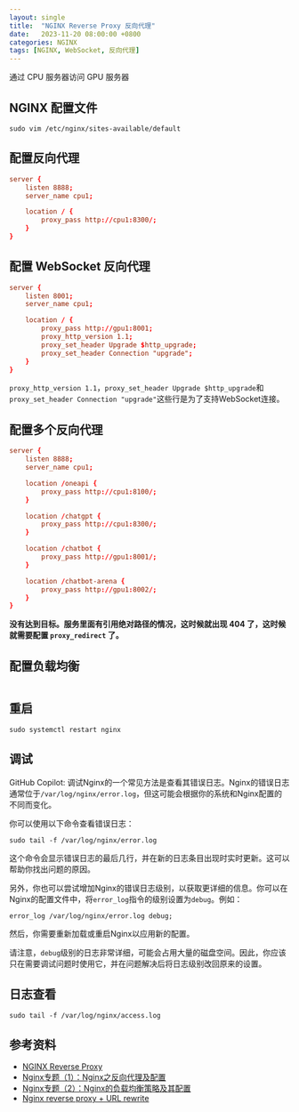 ```yaml
---
layout: single
title:  "NGINX Reverse Proxy 反向代理"
date:   2023-11-20 08:00:00 +0800
categories: NGINX
tags: [NGINX, WebSocket, 反向代理]
---
```


通过 CPU 服务器访问 GPU 服务器

## NGINX  配置文件
```shell
sudo vim /etc/nginx/sites-available/default
```

## 配置反向代理
```conf
server {
    listen 8888;
    server_name cpu1;

    location / {
        proxy_pass http://cpu1:8300/;
    }
}
```

## 配置 WebSocket 反向代理
```conf
server {
    listen 8001;
    server_name cpu1;

    location / {
        proxy_pass http://gpu1:8001;
        proxy_http_version 1.1;
        proxy_set_header Upgrade $http_upgrade;
        proxy_set_header Connection "upgrade";
    }
}
```

`proxy_http_version 1.1`，`proxy_set_header Upgrade $http_upgrade`和`proxy_set_header Connection "upgrade"`这些行是为了支持WebSocket连接。

## 配置多个反向代理
```conf
server {
    listen 8888;
    server_name cpu1;

    location /oneapi {
        proxy_pass http://cpu1:8100/;
    }

    location /chatgpt {
        proxy_pass http://cpu1:8300/;
    }

    location /chatbot {
        proxy_pass http://gpu1:8001/;
    }

    location /chatbot-arena {
        proxy_pass http://gpu1:8002/;
    }
}
```

**没有达到目标。服务里面有引用绝对路径的情况，这时候就出现 404 了，这时候就需要配置 `proxy_redirect` 了。**

## 配置负载均衡
```json
```

## 重启
```shell
sudo systemctl restart nginx
```

## 调试
GitHub Copilot: 调试Nginx的一个常见方法是查看其错误日志。Nginx的错误日志通常位于`/var/log/nginx/error.log`，但这可能会根据你的系统和Nginx配置的不同而变化。

你可以使用以下命令查看错误日志：

```shell
sudo tail -f /var/log/nginx/error.log
```

这个命令会显示错误日志的最后几行，并在新的日志条目出现时实时更新。这可以帮助你找出问题的原因。

另外，你也可以尝试增加Nginx的错误日志级别，以获取更详细的信息。你可以在Nginx的配置文件中，将`error_log`指令的级别设置为`debug`。例如：

```nginx
error_log /var/log/nginx/error.log debug;
```

然后，你需要重新加载或重启Nginx以应用新的配置。

请注意，`debug`级别的日志非常详细，可能会占用大量的磁盘空间。因此，你应该只在需要调试问题时使用它，并在问题解决后将日志级别改回原来的设置。

## 日志查看
```shell
sudo tail -f /var/log/nginx/access.log
```
 
## 参考资料
* [NGINX Reverse Proxy](https://docs.nginx.com/nginx/admin-guide/web-server/reverse-proxy/)
* [Nginx专题（1）：Nginx之反向代理及配置](https://college.creditease.cn/detail/321)
* [Nginx专题（2）：Nginx的负载均衡策略及其配置](https://college.creditease.cn/detail/330)
* [Nginx reverse proxy + URL rewrite](https://serverfault.com/questions/379675/nginx-reverse-proxy-url-rewrite)
